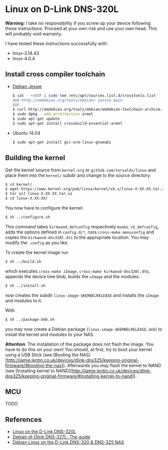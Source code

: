 # Linux on D-Link DNS-320L

**Warning:** I take no responsibility if you screw up your device following these instructions. Proceed at your own risk and use your own head. This will probably void warranty.

I have tested these instructions successfully with:
* linux-3.14.43
* linux-4.0.4

Install cross compiler toolchain
--------------------------------

* [Debian Jessie][deb-cross]
    ```bash
    $ cat - <<EOF | sudo tee /etc/apt/sources.list.d/crosstools.list 
    deb http://emdebian.org/tools/debian/ jessie main
    EOF
    $ curl http://emdebian.org/tools/debian/emdebian-toolchain-archive.key | sudo apt-key add -
    $ sudo dpkg --add-architecture armel
    $ sudo apt-get update
    $ sudo apt-get install crossbuild-essential-armel
    ```

* Ubuntu 14.04
    ```bash
    $ sudo apt-get install gcc-arm-linux-gnueabi
    ```

[deb-cross]: https://wiki.debian.org/CrossToolchains#Installation

Building the kernel
-------------------
Get the kernel source from `kernel.org` or `github.com/torvalds/linux` and place them into the `kernel/` subdir and change to the source directory:
```bash
$ cd kernel/
$ wget https://www.kernel.org/pub/linux/kernel/vX.x/linux-X.XX.XX.tar.xz
$ tar xzJ linux-X.XX.XX.tar.xz
$ cd linux-X.XX.XX/
```
You now have to configure the kernel:
```bash
$ sh ../configure.sh
```
This command takes `kirkwood_defconfig` respectively `mvebu_v5_defconfig`, adds the options defined in `config.d/*`,  runs `cross-make menuconfig` and copies the `kirkwood-dns320l.dts` to the appropriate location. You may modify the `.config` as you like.


To create the kernel image run
```bash
$ sh ../build.sh
```
which executes `cross-make zImage`, `cross-make kirkwood-dns320l.dtb`, appends the device tree blob, builds the `uImage` and the modules.


```bash
$ sh ../install.sh
```
now creates the subdir `linux-image-$KERNELRELEASE` and installs the `uImage` and modules to it.

With
```bash
$ sh ../package-deb.sh
```
you may now create a Debian package (`linux-image-$KERNELRELEASE.deb`) to install the kernel and modules to your NAS. 

**Attention**: The installation of the package does not flash the image. You have to do this on your own! You should, at first, try to boot your kernel using a USB Stick (see [Booting the NAS][http://jamie.lentin.co.uk/devices/dlink-dns325/keeping-original-firmware/#booting-the-nas]). Afterwards you may flash the kernel to NAND (see [Installing kernel to NAND][http://jamie.lentin.co.uk/devices/dlink-dns325/keeping-original-firmware/#installing-kernel-to-nand]).

MCU
------------
TODO




References
----------
* [Linux on the D-Link DNS-320L][boe]
* [Debian @ Dlink DNS-327L: The guide][nec]
* [Debian Linux on the D-Link DNS-320 & DNS-325 NAS][len]


[nec]: http://ncrmnt.org/wp/2015/02/15/debian-dlink-dns-327l-the-guide/
[boe]: http://www.aboehler.at/doku/doku.php/projects:dns320l
[len]: http://jamie.lentin.co.uk/devices/dlink-dns325/
